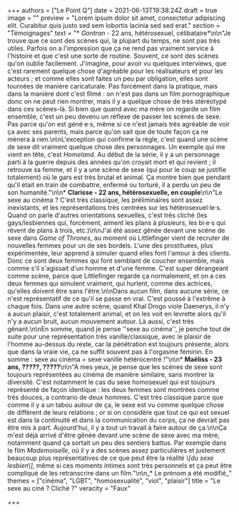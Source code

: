 +++
authors = ["Le Point Q"]
date = 2021-06-13T19:38:24Z
draft = true
image = ""
preview = "Lorem ipsum dolor sit amet, consectetur adipiscing elit. Curabitur quis justo sed sem lobortis lacinia sed sed erat."
section = "Témoignages"
text = "* _Gontran_ - 22 ans, hétérosexuel, célibataire*\n\n\"Je trouve que ce sont des scènes qui, la plupart du temps, ne sont pas très utiles. Parfois on a l'impression que ça ne rend pas vraiment service à l'histoire et que c'est une sorte de routine. Souvent, ce sont des scènes qu'on oublie facilement. J'imagine, pour avoir vu quelques interviews, que c'est rarement quelque chose d'agréable pour les réalisateurs et pour les acteurs ; et comme elles sont faites un peu par obligation, elles sont tournées de manière caricaturale. Pas forcément dans la pratique, mais dans la manière dont c'est filmé : on n'est pas dans un film pornographique donc on ne peut rien montrer, mais il y a quelque chose de très stéréotypé dans ces scènes-là. Si bien que quand avec ma mère on regarde un film ensemble, c'est un peu devenu un réflexe de passer les scènes de sexe. Pas parce qu'on est géné·e·s, même si ce n'est jamais très agréable de voir ça avec ses parents, mais parce qu'on sait que de toute façon ça ne mènera à rien.\n\nL'exception qui confirme la règle, c'est quand une scène de sexe dit vraiment quelque chose des personnages. Un exemple qui me vient en tête, c'est _Homeland._ Au début de la série, il y a un personnage parti à la guerre depuis des années qu'on croyait mort et qui revient ; il retrouve sa femme, et il y a une scène de sexe (qui pour le coup se justifie totalement) où le gars est très brutal et animal. Ça montre bien que pendant qu'il était en train de combattre, enfermé ou torturé, il a perdu un peu de son humanité.\"\n\n* **Clarisse - 22 ans, hétérosexuelle, en couple**\n\n\"Le sexe au cinéma ? C'est très classique, les préliminaires sont assez inexistants, et les représentations très centrées sur les hétérosexuel·le·s. Quand on parle d'autres orientations sexuelles, c'est très cliché (les gays/lesbiennes qui, forcément, aiment les plans à plusieurs, les bi·e·s qui rêvent de plans à trois, etc.)\n\nJ'ai été assez gênée devant une scène de sexe dans _Game of Thrones_, au moment où Littlefinger vient de recruter de nouvelles femmes pour un de ses bordels. L'une des prostituées, plus expérimentée, leur apprend à simuler quand elles font l'amour à des clients. Donc ce sont deux femmes qui font semblant de coucher ensemble, mais comme s'il s'agissait d'un homme et d'une femme. C'est super dérangeant comme scène, parce que Littlefinger regarde ça normalement, et on a ces deux femmes qui simulent vraiment, qui hurlent, comme des actrices, qu'elles doivent être sans l'être.\n\nDans aucun film, dans aucune série, ce n'est représentatif de ce qu'il se passe en vrai. C'est poussé à l'extrême à chaque fois. Dans une autre scène, quand Khal Drogo viole Daenerys, il n'y a aucun plaisir, c'est totalement animal, et on les voit en levrette alors qu'il n'y a aucun bruit, aucun mouvement autour. Là aussi, c'est très gênant.\n\nEn somme, quand je pense ''sexe au cinéma'', je penche tout de suite pour une représentation très vanille/classique, avec le plaisir de l'homme au-dessus du reste, car la pénétration est toujours présente, alors que dans la vraie vie, ça ne suffit souvent pas à l'orgasme féminin. En somme : sexe au cinéma = sexe vanille hétérocentré !\"\n\n* **Maëliss - 23 ans, ?????, ?????**\n\n\"À mes yeux, je pense que les scènes de sexe sont toujours représentées au cinéma de manière similaire, sans montrer la diversité. C'est notamment le cas du sexe homosexuel qui est toujours représenté de façon identique : les deux femmes sont montrées comme très douces, a contrario de deux hommes. C'est très classique parce que comme il y a un tabou autour de ça, le sexe est vu comme quelque chose de différent de leurs relations ; or si on considère que tout ce qui est sexuel est dans la continuité et dans la communication du corps, ça ne devrait pas être mis à part. Aujourd'hui, il y a tout un travail à faire autour de ça.\n\nÇa m'est déjà arrivé d'être gênée devant une scène de sexe avec ma mère, notamment quand ça sortait un peu des sentiers battus. Par exemple dans le film _Mademoiselle_, où il y a des scènes assez particulières et justement beaucoup plus représentatives de ce que peut être la réalité _\\[du sexe lesbien\\]_, même si ces moments intimes sont très personnels et ça peut être compliqué de les retranscrire dans un film.\"\n\n_* Le prénom a été modifié_"
themes = ["cinéma", "LGBT", "homosexualité", "viol", "plaisir"]
title = "Le sexe au ciné ? Cliché ?"
veracity = "Faux"

+++
